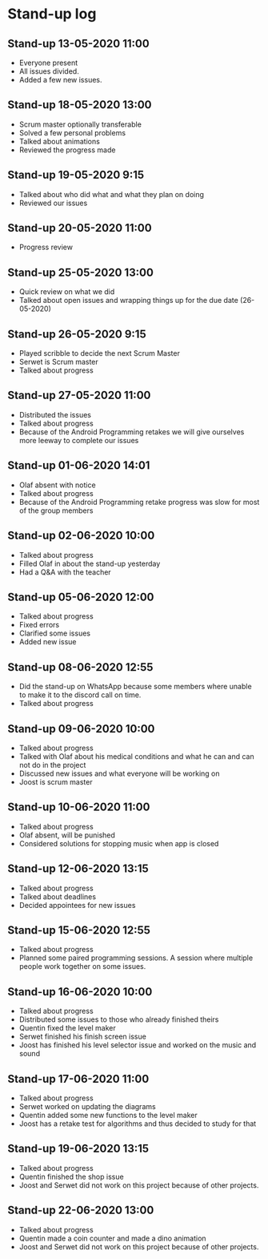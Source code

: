 # Stand-up log

## Stand-up 13-05-2020 11:00
- Everyone present
- All issues divided.
- Added a few new issues.

## Stand-up 18-05-2020 13:00
- Scrum master optionally transferable
- Solved a few personal problems
- Talked about animations
- Reviewed the progress made

## Stand-up 19-05-2020 9:15
- Talked about who did what and what they plan on doing
- Reviewed our issues

## Stand-up 20-05-2020 11:00
- Progress review

## Stand-up 25-05-2020 13:00
- Quick review on what we did
- Talked about open issues and wrapping things up for the due date (26-05-2020)

## Stand-up 26-05-2020 9:15
- Played scribble to decide the next Scrum Master
- Serwet is Scrum master
- Talked about progress

## Stand-up 27-05-2020 11:00
- Distributed the issues
- Talked about progress
- Because of the Android Programming retakes we will give ourselves more leeway to complete our issues

## Stand-up 01-06-2020 14:01
- Olaf absent with notice
- Talked about progress
- Because of the Android Programming retake progress was slow for most of the group members

## Stand-up 02-06-2020 10:00
- Talked about progress
- Filled Olaf in about the stand-up yesterday
- Had a Q&A with the teacher

## Stand-up 05-06-2020 12:00
- Talked about progress
- Fixed errors
- Clarified some issues
- Added new issue

## Stand-up 08-06-2020 12:55
- Did the stand-up on WhatsApp because some members where unable to make it to the discord call on time.
- Talked about progress

## Stand-up 09-06-2020 10:00
- Talked about progress
- Talked with Olaf about his medical conditions and what he can and can not do in the project
- Discussed new issues and what everyone will be working on
- Joost is scrum master

## Stand-up 10-06-2020 11:00
- Talked about progress
- Olaf absent, will be punished
- Considered solutions for stopping music when app is closed

## Stand-up 12-06-2020 13:15
- Talked about progress
- Talked about deadlines
- Decided appointees for new issues

## Stand-up 15-06-2020 12:55
- Talked about progress
- Planned some paired programming sessions. A session where multiple people work together on some issues.

## Stand-up 16-06-2020 10:00
- Talked about progress
- Distributed some issues to those who already finished theirs
- Quentin fixed the level maker
- Serwet finished his finish screen issue
- Joost has finished his level selector issue and worked on the music and sound

## Stand-up 17-06-2020 11:00
- Talked about progress
- Serwet worked on updating the diagrams
- Quentin added some new functions to the level maker
- Joost has a retake test for algorithms and thus decided to study for that

## Stand-up 19-06-2020 13:15
- Talked about progress
- Quentin finished the shop issue
- Joost and Serwet did not work on this project because of other projects.

## Stand-up 22-06-2020 13:00
- Talked about progress
- Quentin made a coin counter and made a dino animation
- Joost and Serwet did not work on this project because of other projects.